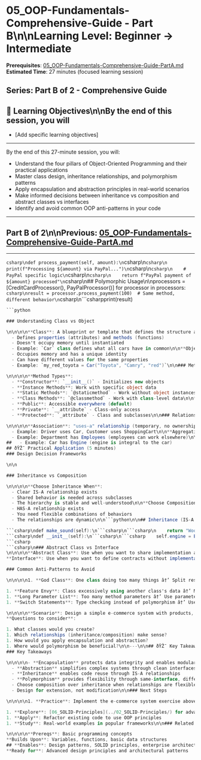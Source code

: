 # 05_OOP-Fundamentals-Comprehensive-Guide - Part B\n\n**Learning Level**: Beginner → Intermediate

**Prerequisites**: [05_OOP-Fundamentals-Comprehensive-Guide-PartA.md](05_OOP-Fundamentals-Comprehensive-Guide-PartA.md)
**Estimated Time**: 27 minutes (focused learning session)
## **Series**: Part B of 2 - Comprehensive Guide
## 🎯 Learning Objectives\n\nBy the end of this session, you will

- [Add specific learning objectives]

---
By the end of this 27-minute session, you will:

- Understand the four pillars of Object-Oriented Programming and their practical applications
- Master class design, inheritance relationships, and polymorphism patterns
- Apply encapsulation and abstraction principles in real-world scenarios
- Make informed decisions between inheritance vs composition and abstract classes vs interfaces
- Identify and avoid common OOP anti-patterns in your code

---

## Part B of 2\n\nPrevious: [05_OOP-Fundamentals-Comprehensive-Guide-PartA.md](05_OOP-Fundamentals-Comprehensive-Guide-PartA.md)

---
```csharp\ndef process_payment(self, amount):\n```csharp\n```csharp\n    print(f"Processing ${amount} via PayPal...")\n```csharp\n```csharp\n    # PayPal specific logic\n```csharp\n```csharp\n    return f"PayPal payment of ${amount} processed"\n```csharp\n## Polymorphic Usage\n\nprocessors = [CreditCardProcessor(), PayPalProcessor()]
for processor in processors:
```csharp\nresult = processor.process_payment(100)  # Same method, different behavior\n```csharp\n```csharpprint(result)

```csharp
```python

### Understanding Class vs Object

\n\n\n\n**Class**: A blueprint or template that defines the structure and behavior of objects
  - Defines properties (attributes) and methods (functions)
  - Doesn't occupy memory until instantiated
  - Example: `Car` class defines what all cars have in common\n\n**Object**: A specific instance of a class with actual values.
  - Occupies memory and has a unique identity
  - Can have different values for the same properties
  - Example: `my_red_toyota = Car("Toyota", "Camry", "red")`\n\n### Method Types & Access Levels

\n\n\n\n**Method Types**:
  - **Constructor**: `__init__()` - Initializes new objects
  - **Instance Methods**: Work with specific object data
  - **Static Methods**: `@staticmethod` - Work without object instances
  - **Class Methods**: `@classmethod` - Work with class-level data\n\n**Access Levels**:
  - **Public**: Accessible everywhere (default)
  - **Private**: `__attribute` - Class-only access
  - **Protected**: `_attribute` - Class and subclasses\n\n### Relationship Types

\n\n\n\n**Association**: "uses-a" relationship (temporary, no ownership)
  - Example: Driver uses Car, Customer uses ShoppingCart\n\n**Aggregation**: "has-a" relationship (loose ownership, parts can exist independently)
  - Example: Department has Employees (employees can work elsewhere)\n\n**Composition**: "part-of" relationship (tight ownership, parts cannot exist independently)
##   - Example: Car has Engine (engine is integral to the car)
## ðŸŽ¯ Practical Application (5 minutes)
### Design Decision Frameworks

\n\n

### Inheritance vs Composition

\n\n\n\n**Choose Inheritance When**:
  - Clear IS-A relationship exists
  - Shared behavior is needed across subclasses
  - The hierarchy is stable and well-understood\n\n**Choose Composition When**:
  - HAS-A relationship exists
  - You need flexible combinations of behaviors
  - The relationships are dynamic\n\n```python\n\n## Inheritance (IS-A relationship)\n\nclass Dog(Animal):

```csharp\ndef make_sound(self):\n```csharp\n```csharp\n    return "Woof!"\n```csharp\n## Composition (HAS-A relationship)\n\nclass Car:
```csharp\ndef __init__(self):\n```csharp\n```csharp    self.engine = Engine()  # Car HAS-A Engine
```csharp
```csharp\n### Abstract Class vs Interface
\n\n\n\n**Abstract Class**: Use when you want to share implementation and establish IS-A relationships
**Interface**: Use when you want to define contracts without implementation (CAN-DO relationships)

### Common Anti-Patterns to Avoid

\n\n\n\n1. **God Class**: One class doing too many things â†’ Split responsibilities

1. **Feature Envy**: Class excessively using another class's data â†’ Move behavior to data owner
1. **Long Parameter List**: Too many method parameters â†’ Use parameter objects
1. **Switch Statements**: Type checking instead of polymorphism â†’ Use polymorphic methods\n\n### Practical Exercise

\n\n\n\n**Scenario**: Design a simple e-commerce system with products, shopping cart, and payment processing.
**Questions to consider**:

1. What classes would you create?
1. Which relationships (inheritance/composition) make sense?
1. How would you apply encapsulation and abstraction?
1. Where would polymorphism be beneficial?\n\n---\n\n## ðŸŽ¯ Key Takeaways & Next Steps (2 minutes)
### Key Takeaways

\n\n\n\n- **Encapsulation** protects data integrity and enables modularity
  - **Abstraction** simplifies complex systems through clean interfaces
  - **Inheritance** enables code reuse through IS-A relationships
  - **Polymorphism** provides flexibility through same-interface, different-behavior
  - Choose composition over inheritance when relationships are flexible
  - Design for extension, not modification\n\n### Next Steps

\n\n\n\n1. **Practice**: Implement the e-commerce system exercise above

1. **Explore**: [06_SOLID-Principles](../02_SOLID-Principles/) for advanced design guidelines
1. **Apply**: Refactor existing code to use OOP principles
1. **Study**: Real-world examples in popular frameworks\n\n### Related Topics

\n\n\n\n**Prereqs**: Basic programming concepts
**Builds Upon**: Variables, functions, basic data structures
## **Enables**: Design patterns, SOLID principles, enterprise architecture\n\n**Session Complete**: 27-minute focused learning on OOP fundamentals
**Ready for**: Advanced design principles and architectural patterns
